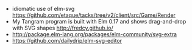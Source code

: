 - idiomatic use of elm-svg https://github.com/etaque/tacks/tree/v2/client/src/Game/Render
- My Tangram program is built with Elm 0.17 and shows drag-and-drop with SVG shapes http://fredcy.github.io/
- http://package.elm-lang.org/packages/elm-community/svg-extra
- https://github.com/dailydrip/elm-svg-editor
